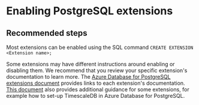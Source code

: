 <properties
    pageTitle="Enable extensions"
    description="How to enable extensions"
    service="microsoft.dbforpostgresql"
    resource="servers"
    authors="rachel-msft"
    ms.author="raagyema"
    displayOrder="510"
    selfHelpType="generic"
    supportTopicIds="32639975"
    resourceTags="servers, databases"
    productPesIds="16222"
    cloudEnvironments="public"
    articleId="61c08d2a-d2e9-4163-bd62-18f200c9ed42"
    />

# Enabling PostgreSQL extensions

## **Recommended steps**

Most extensions can be enabled using the SQL command `CREATE EXTENSION <Extension name>;`

Some extensions may have different instructions around enabling or disabling them. We recommend that you review your specific extension's documentation to learn more. The [Azure Database for PostgreSQL extensions document](https://docs.microsoft.com/azure/postgresql/concepts-extensions) provides links to each extension's documentation. [This document](https://docs.microsoft.com/azure/postgresql/concepts-extensions) also provides additional guidance for some extensions, for example how to set-up TimescaleDB in Azure Database for PostgreSQL.
